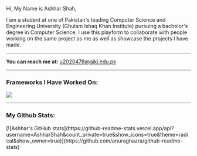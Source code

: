 Hi, My Name is Ashhar Shah,

I am a student at one of Pakistan's leading Computer Science and Engineering University (Ghulam Ishaq Khan Institute) pursuing a bachelor's degree in Computer Science. I use this playform to collaborate with people working on the same project as me as well as showcase the projects I have made.

<hr>

<strong> You can reach me at: </strong> u2020478@giki.edu.pk

<hr>

<h3> Frameworks I Have Worked On: </h3>
<img src="https://img.shields.io/badge/Node.js-339933?style=for-the-badge&logo=nodedotjs&logoColor=white" />

<hr>

<h3>My Github Stats:</h3>
[![Ashhar's GitHub stats](https://github-readme-stats.vercel.app/api?username=AshharShah&count_private=true&show_icons=true&theme=radical&show_owner=true)](https://github.com/anuraghazra/github-readme-stats)
